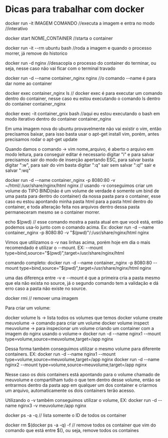 # Dicas para trabalhar com docker

docker run -it IMAGEM COMANDO
//executa a imagem e entra no modo //interativo

docker start NOME_CONTAINER
//starta o container

 docker run -it --rm ubuntu bash
//roda a imagem e quando o processo morrer, já remove do historico

docker run -d nginx
//desacopla o processo do container do terminar, ou seja, nesse caso não vai ficar com o terminal travado

 docker run -d --name container_nginx nginx
//o comando --name é para dar nome ao container

docker exec container_nginx ls
// docker exec é para executar um comando dentro do container, nesse caso eu estou executando o comando ls dentro do container container_nginx

docker exec -it container_gnix bash
//aqui eu estou executando o bash em modo iterativo dentro do container container_nginx

Em uma imagem nova do ubuntu provavelmente não vai existir o vim, então precisamos baixar, para isso basta usar o apt-get install vim, porém, antes precisamos rodar o apt-get update

Quando damos o comando ->  vim nome_arquivo, é aberto o arquivo em modo leitura, para conseguir editar é necessario digitar "i" e para salvar precisamos sair do modo de inserção 
apertando ESC, para salvar basta digitar ":w", para sair do vim basta digitar ":q"
sair sem salvar ":q!"
sair e salvar ":wq"


docker run -d --name container_nginx -p 8080:80 -v ~/html/:/usr/share/nginx/html  nginx
// usando -v conseguimos criar um volume do TIPO BIND(não é um volume de verdade é somente um bind de uma pasta para dentro do container) da nossa pasta para o container, esse caso eu estou apontando minha pasta html para a pasta html dentro do container, e toda alteração feita nos arquivos dentro dessa pasta permaneceram mesmo se o container morrer.

 echo $(pwd)
// esse comando mostra a pasta atual em que você está, então podemos usa-lo junto com o comando acima. Ex: docker run -d --name container_nginx -p 8080:80 -v "$(pwd)"/:/usr/share/nginx/html  nginx

Vimos que utilizamos o -v nas linhas acima, porém hoje em dia o mais recomendado é utilizar o --mount. EX: --mount type=bind,source="$(pwd)",target=/usr/share/nginx/html

comando completo: docker run -d --name container_nginx -p 8080:80  --mount type=bind,source="$(pwd)",target=/usr/share/nginx/html nginx

uma das diferença entre -v e --mount é que a primeira cria a pasta mesmo que ela não exista no source, já o segundo comando tem a validação e dá erro caso a pasta não existe no source.

docker rmi <NAME OU ID_IMAGE>
// remover uma imagem

Para criar um volume:

docker volume ls -> lista todos os volumes que temos
docker volume create meuvolume -> comando para criar um volume 
docker volume inspect meuvolume -> para inspecionar um volume
criando um container com a imagem do nginx usando o volume-> docker run -d --name nginx1 --mount type=volume,source=meuvolume,target=/app nginx

Dessa forma também conseguimos utilizar o mesmo volume para diferente containers. EX:
docker run -d --name nginx1 --mount type=volume,source=meuvolume,target=/app nginx
docker run -d --name nginx2 --mount type=volume,source=meuvolume,target=/app nginx

Nesse caso os dois containers está apontando para o volume chamado de meuvolume e compartilham tudo o que tem dentro desse volume, então se entrarmos dentro da pasta app em qualquer um dos container e criarmos um arquivo, automaticamente os dois containers terão acesso.

Utilizando o -v também conseguimos utilizar o volume, EX:
docker run -d --name nginx3 -v meuvolume:/app nginx


docker ps -a -q
// lista somente o ID de todos os container
 
docker rm $(docker ps -a -q) -f
// remove todos os container que vim do comando que está entre $(), ou seja, remove todos os containes

 

